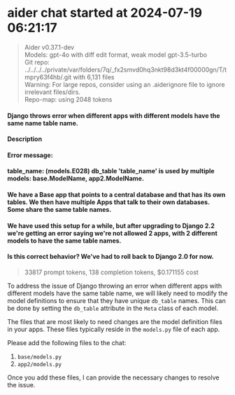 
# aider chat started at 2024-07-19 06:21:17

> Aider v0.37.1-dev  
> Models: gpt-4o with diff edit format, weak model gpt-3.5-turbo  
> Git repo: ../../../../private/var/folders/7q/_fx2smvd0hq3nkt98d3kt4f00000gn/T/tmpry63f4hb/.git with 6,131 files  
> Warning: For large repos, consider using an .aiderignore file to ignore irrelevant files/dirs.  
> Repo-map: using 2048 tokens  

#### Django throws error when different apps with different models have the same name table name.  
#### Description  
#### 	  
#### Error message:  
#### table_name: (models.E028) db_table 'table_name' is used by multiple models: base.ModelName, app2.ModelName.  
#### We have a Base app that points to a central database and that has its own tables. We then have multiple Apps that talk to their own databases. Some share the same table names.  
#### We have used this setup for a while, but after upgrading to Django 2.2 we're getting an error saying we're not allowed 2 apps, with 2 different models to have the same table names.   
#### Is this correct behavior? We've had to roll back to Django 2.0 for now.  
> 33817 prompt tokens, 138 completion tokens, $0.171155 cost  

To address the issue of Django throwing an error when different apps with different models have the same table name, we will likely need to modify the model definitions to ensure that they have unique `db_table` names. This can be done by setting the `db_table` attribute in the `Meta` class of each model.

The files that are most likely to need changes are the model definition files in your apps. These files typically reside in the `models.py` file of each app.

Please add the following files to the chat:
1. `base/models.py`
2. `app2/models.py`

Once you add these files, I can provide the necessary changes to resolve the issue.

